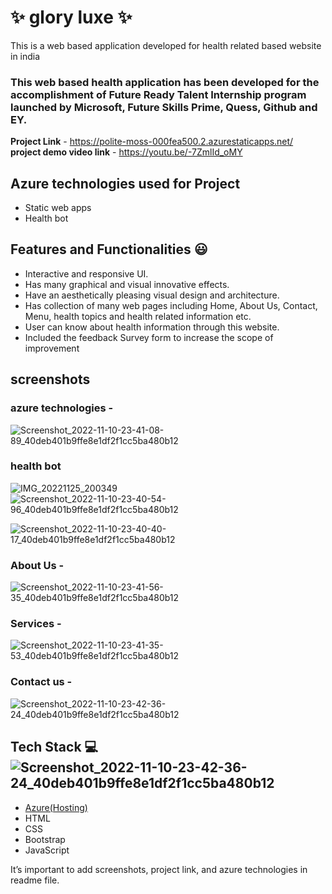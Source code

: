 # ✨  glory luxe ✨

This is a web based application developed for health related based website in india

### This web based health application has been developed for the accomplishment of Future Ready Talent Internship program launched by Microsoft, Future Skills Prime, Quess, Github and EY.


**Project Link** - https://polite-moss-000fea500.2.azurestaticapps.net/
**project demo video link** - https://youtu.be/-7ZmlId_oMY

## Azure technologies used for Project

- Static web apps
- Health bot

## Features and Functionalities 😃

- Interactive and responsive UI.
- Has many graphical and visual innovative effects.
- Have an aesthetically pleasing visual design and architecture.
- Has collection of many web pages including Home, About Us, Contact, Menu, health topics and health related information etc.
- User can know about health information through this website.
- Included the feedback Survey form to increase the scope of improvement 

## screenshots

### azure technologies -
![Screenshot_2022-11-10-23-41-08-89_40deb401b9ffe8e1df2f1cc5ba480b12](https://user-images.githubusercontent.com/115984065/204011393-2eaa394f-4d1e-40a5-8e83-1c227e66912a.jpg)
### health bot
![IMG_20221125_200349](https://user-images.githubusercontent.com/115984065/204010976-ec797f81-ef96-4b8d-8875-4645b268a412.jpg)
![Screenshot_2022-11-10-23-40-54-96_40deb401b9ffe8e1df2f1cc5ba480b12](https://user-images.githubusercontent.com/115984065/201177378-54f9c162-374b-477f-b939-a555339d8d6a.jpg)

![Screenshot_2022-11-10-23-40-40-17_40deb401b9ffe8e1df2f1cc5ba480b12](https://user-images.githubusercontent.com/115984065/201177268-1e2d7333-931d-4c7f-a95d-64c38446783e.jpg)




### About Us -

![Screenshot_2022-11-10-23-41-56-35_40deb401b9ffe8e1df2f1cc5ba480b12](https://user-images.githubusercontent.com/115984065/201177653-d3dc8648-b4d0-47b1-82f0-ff3c256d2f7f.jpg)

### Services -

![Screenshot_2022-11-10-23-41-35-53_40deb401b9ffe8e1df2f1cc5ba480b12](https://user-images.githubusercontent.com/115984065/201177578-41393d5e-0afb-4e1b-b8c6-80683e7ed78d.jpg)


### Contact us -


![Screenshot_2022-11-10-23-42-36-24_40deb401b9ffe8e1df2f1cc5ba480b12](https://user-images.githubusercontent.com/115984065/201178022-aa073b3e-e00c-4fec-aea9-8856060f83ca.jpg)






## Tech Stack 💻![Screenshot_2022-11-10-23-42-36-24_40deb401b9ffe8e1df2f1cc5ba480b12](https://user-images.githubusercontent.com/115984065/201177825-9fd1f39c-8a50-43eb-96dc-f19c61a4dc81.jpg)


- [Azure(Hosting)](https://azure.microsoft.com/en-in/features/azure-portal/)
- HTML
- CSS
- Bootstrap
- JavaScript

It’s important to add screenshots, project link, and azure technologies in readme file.
